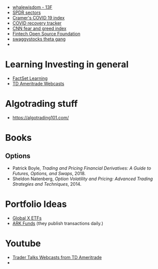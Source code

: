 - [whalewisdom - 13F](https://whalewisdom.com/)
- [SPDR sectors](https://www.sectorspdr.com/sectorspdr/)
- [Cramer's COVID 19 index](https://www.cnbc.com/cramer-covid-19-stocks/)
- [COVID recovery tracker](http://graphics.wsj.com/marketwatch/coronavirus-economic-recovery-tracker/#/)
- [CNN fear and greed index](https://money.cnn.com/data/fear-and-greed/)
- [Fintech Open Source Foundation](https://www.finos.org/)
- [swaggystocks theta gang](https://www.swaggystocks.com/dashboard/stocks/theta-gang)
-  


# Learning Investing in general
- [FactSet Learning](https://learning.factset.com/)
- [TD Ameritrade Webcasts](https://events.thinkorswim.com/#/webcast)



# Algotrading stuff
- https://algotrading101.com/



# Books

## Options
- Patrick Boyle, _Trading and Pricing Financial Derivatives: A Guide to Futures, Options, and Swaps_, 2018.
- Sheldon Natenberg, _Option Volatility and Pricing: Advanced Trading Strategies and Techniques_, 2014.




# Portfolio Ideas
- [Global X ETFs](https://www.globalxetfs.com/explore/)
- [ARK Funds](https://ark-funds.com/) (they publish transactions daily.)


# Youtube
- [Trader Talks Webcasts from TD Ameritrade](https://www.youtube.com/channel/UCRKoXeObvJ1BtjHFAMEaXFw)
- 
